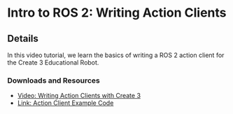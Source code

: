 # Intro to ROS 2: Writing Action Clients
## Details
In this video tutorial, we learn the basics of writing a ROS 2 action client for the Create 3 Educational Robot.
### Downloads and Resources
* [Video: Writing Action Clients with Create 3](https://bcove.video/3FyYtwm)
* [Link: Action Client Example Code](https://github.com/tuftsceeo/Tufts_Create3_Examples/blob/main/Code/Package/example_package/action_drive_square.py)
